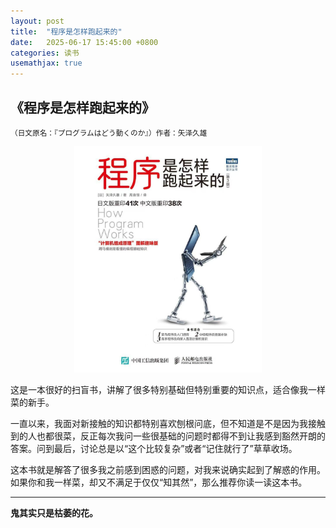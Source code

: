 ```yaml
---
layout: post
title:  "程序是怎样跑起来的"
date:   2025-06-17 15:45:00 +0800
categories: 读书
usemathjax: true
---
```


## 《程序是怎样跑起来的》​
<small>​（日文原名：『プログラムはどう動くのか』）</small> 
<small>​​作者​：​矢泽久雄​</small>

<p align="center">
  <img src="/assets/img/book001.jpg" alt="本地图片" width="300">
</p>

这是一本很好的扫盲书，讲解了很多特别基础但特别重要的知识点，适合像我一样菜的新手。

一直以来，我面对新接触的知识都特别喜欢刨根问底，但不知道是不是因为我接触到的人也都很菜，反正每次我问一些很基础的问题时都得不到让我感到豁然开朗的答案。问到最后，讨论总是以“这个比较复杂”或者“记住就行了”草草收场。

这本书就是解答了很多我之前感到困惑的问题，对我来说确实起到了解惑的作用。如果你和我一样菜，却又不满足于仅仅“知其然”，那么推荐你读一读这本书。






<hr>

**鬼其实只是枯萎的花。**

